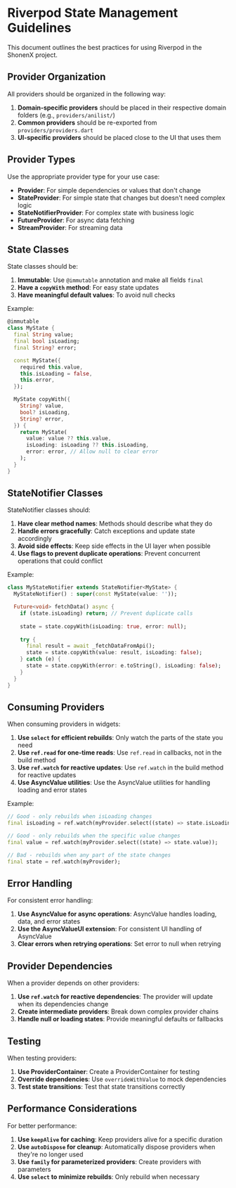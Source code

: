 # Riverpod State Management Guidelines

This document outlines the best practices for using Riverpod in the ShonenX project.

## Provider Organization

All providers should be organized in the following way:

1. **Domain-specific providers** should be placed in their respective domain folders (e.g., `providers/anilist/`)
2. **Common providers** should be re-exported from `providers/providers.dart`
3. **UI-specific providers** should be placed close to the UI that uses them

## Provider Types

Use the appropriate provider type for your use case:

- **Provider**: For simple dependencies or values that don't change
- **StateProvider**: For simple state that changes but doesn't need complex logic
- **StateNotifierProvider**: For complex state with business logic
- **FutureProvider**: For async data fetching
- **StreamProvider**: For streaming data

## State Classes

State classes should be:

1. **Immutable**: Use `@immutable` annotation and make all fields `final`
2. **Have a `copyWith` method**: For easy state updates
3. **Have meaningful default values**: To avoid null checks

Example:

```dart
@immutable
class MyState {
  final String value;
  final bool isLoading;
  final String? error;

  const MyState({
    required this.value,
    this.isLoading = false,
    this.error,
  });

  MyState copyWith({
    String? value,
    bool? isLoading,
    String? error,
  }) {
    return MyState(
      value: value ?? this.value,
      isLoading: isLoading ?? this.isLoading,
      error: error, // Allow null to clear error
    );
  }
}
```

## StateNotifier Classes

StateNotifier classes should:

1. **Have clear method names**: Methods should describe what they do
2. **Handle errors gracefully**: Catch exceptions and update state accordingly
3. **Avoid side effects**: Keep side effects in the UI layer when possible
4. **Use flags to prevent duplicate operations**: Prevent concurrent operations that could conflict

Example:

```dart
class MyStateNotifier extends StateNotifier<MyState> {
  MyStateNotifier() : super(const MyState(value: ''));

  Future<void> fetchData() async {
    if (state.isLoading) return; // Prevent duplicate calls
    
    state = state.copyWith(isLoading: true, error: null);
    
    try {
      final result = await _fetchDataFromApi();
      state = state.copyWith(value: result, isLoading: false);
    } catch (e) {
      state = state.copyWith(error: e.toString(), isLoading: false);
    }
  }
}
```

## Consuming Providers

When consuming providers in widgets:

1. **Use `select` for efficient rebuilds**: Only watch the parts of the state you need
2. **Use `ref.read` for one-time reads**: Use `ref.read` in callbacks, not in the build method
3. **Use `ref.watch` for reactive updates**: Use `ref.watch` in the build method for reactive updates
4. **Use AsyncValue utilities**: Use the AsyncValue utilities for handling loading and error states

Example:

```dart
// Good - only rebuilds when isLoading changes
final isLoading = ref.watch(myProvider.select((state) => state.isLoading));

// Good - only rebuilds when the specific value changes
final value = ref.watch(myProvider.select((state) => state.value));

// Bad - rebuilds when any part of the state changes
final state = ref.watch(myProvider);
```

## Error Handling

For consistent error handling:

1. **Use AsyncValue for async operations**: AsyncValue handles loading, data, and error states
2. **Use the AsyncValueUI extension**: For consistent UI handling of AsyncValue
3. **Clear errors when retrying operations**: Set error to null when retrying

## Provider Dependencies

When a provider depends on other providers:

1. **Use `ref.watch` for reactive dependencies**: The provider will update when its dependencies change
2. **Create intermediate providers**: Break down complex provider chains
3. **Handle null or loading states**: Provide meaningful defaults or fallbacks

## Testing

When testing providers:

1. **Use ProviderContainer**: Create a ProviderContainer for testing
2. **Override dependencies**: Use `overrideWithValue` to mock dependencies
3. **Test state transitions**: Test that state transitions correctly

## Performance Considerations

For better performance:

1. **Use `keepAlive` for caching**: Keep providers alive for a specific duration
2. **Use `autoDispose` for cleanup**: Automatically dispose providers when they're no longer used
3. **Use `family` for parameterized providers**: Create providers with parameters
4. **Use `select` to minimize rebuilds**: Only rebuild when necessary
